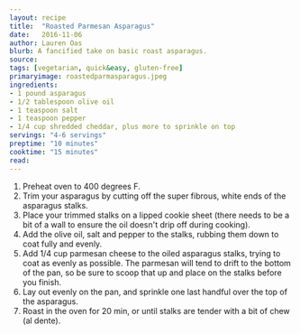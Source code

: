 ```yaml
---
layout: recipe
title:  "Roasted Parmesan Asparagus"
date:   2016-11-06
author: Lauren Oas
blurb: A fancified take on basic roast asparagus.
source:  
tags: [vegetarian, quick&easy, gluten-free]
primaryimage: roastedparmasparagus.jpeg
ingredients: 
- 1 pound asparagus
- 1/2 tablespoon olive oil
- 1 teaspoon salt
- 1 teaspoon pepper
- 1/4 cup shredded cheddar, plus more to sprinkle on top
servings: "4-6 servings"
preptime: "10 minutes"
cooktime: "15 minutes"
read: 
---
```

1. Preheat oven to 400 degrees F.
2. Trim your asparagus by cutting off the super fibrous, white ends of the asparagus stalks.
3. Place your trimmed stalks on a lipped cookie sheet (there needs to be a bit of a wall to ensure the oil doesn't drip off during cooking). 
4. Add the olive oil, salt and pepper to the stalks, rubbing them down to coat fully and evenly. 
5. Add 1/4 cup parmesan cheese to the oiled asparagus stalks, trying to coat as evenly as possible. The parmesan will tend to drift to the bottom of the pan, so be sure to scoop that up and place on the stalks before you finish. 
6. Lay out evenly on the pan, and sprinkle one last handful over the top of the asparagus.
7. Roast in the oven for 20 min, or until stalks are tender with a bit of chew (al dente).